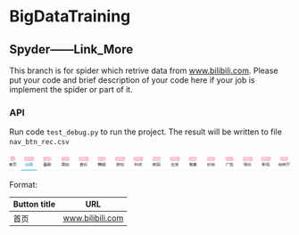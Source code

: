 # BigDataTraining
## Spyder——Link_More

This branch is for spider which retrive data from www.bilibili.com. Please put your code and brief description of your code here if your job is implement the spider or part of it.

### API

Run code `test_debug.py` to run the project. The result will be written to file `nav_btn_rec.csv`

![1561287463179](1561287463179.png)

Format:

| Button title | URL              |
| ------------ | ---------------- |
| 首页         | www.bilibili.com |

